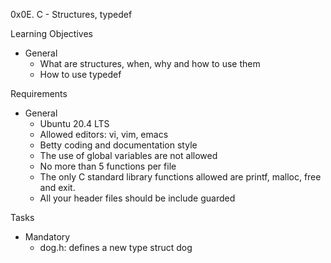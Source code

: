 0x0E. C - Structures, typedef

Learning Objectives
- General
	- What are structures, when, why and how to use them
	- How to use typedef

Requirements
- General
	- Ubuntu 20.4 LTS
	- Allowed editors: vi, vim, emacs
	- Betty coding and documentation style
	- The use of global variables are not allowed
	- No more than 5 functions per file
	- The only C standard library functions allowed are printf, malloc, free and exit.
	- All your header files should be include guarded

Tasks
- Mandatory
	- dog.h: defines a new type struct dog
